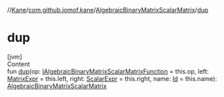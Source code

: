 //[Kane](../../index.md)/[com.github.jomof.kane](../index.md)/[AlgebraicBinaryMatrixScalarMatrix](index.md)/[dup](dup.md)



# dup  
[jvm]  
Content  
fun [dup](dup.md)(op: [IAlgebraicBinaryMatrixScalarMatrixFunction](../-i-algebraic-binary-matrix-scalar-matrix-function/index.md) = this.op, left: [MatrixExpr](../-matrix-expr/index.md) = this.left, right: [ScalarExpr](../-scalar-expr/index.md) = this.right, name: [Id](../../com.github.jomof.kane.impl/index.md#%5Bcom.github.jomof.kane.impl%2FId%2F%2F%2FPointingToDeclaration%2F%5D%2FClasslikes%2F-723507148) = this.name): [AlgebraicBinaryMatrixScalarMatrix](index.md)  



